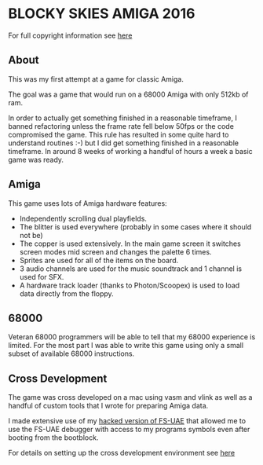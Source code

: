 # BLOCKY SKIES AMIGA 2016

For full copyright information see [here](http://alpine9000.github.io/blockyskies/LEGAL.html)

## About

This was my first attempt at a game for classic Amiga.

The goal was a game that would run on a 68000 Amiga with only 512kb of ram.

In order to actually get something finished in a reasonable timeframe, I banned refactoring unless the frame rate fell below 50fps or the code compromised the game.  This rule has resulted in some quite hard to understand routines :-) but I did get something finished in a reasonable timeframe. In around 8 weeks of working a handful of hours a week a basic game was ready.

## Amiga

This game uses lots of Amiga hardware features:

* Independently scrolling dual playfields.
* The blitter is used everywhere (probably in some cases where it should not be)
* The copper is used extensively. In the main game screen it switches screen modes mid screen and changes the palette 6 times.
* Sprites are used for all of the items on the board.
* 3 audio channels are used for the music soundtrack and 1 channel is used for SFX.
* A hardware track loader (thanks to Photon/Scoopex) is used to load data directly from the floppy.

## 68000

Veteran 68000 programmers will be able to tell that my 68000 experience is limited.  For the most part I was able to write this game using only a small subset of available 68000 instructions.

## Cross Development

The game was cross developed on a mac using vasm and vlink as well as a handful of custom tools that I wrote for preparing Amiga data.

I made extensive use of my [hacked version of FS-UAE](https://github.com/alpine9000/fs-uae) that allowed me to use the FS-UAE debugger with access to my programs symbols even after booting from the bootblock.

For details on setting up the cross development environment see [here](docs/BuildingCrossDev.md)





